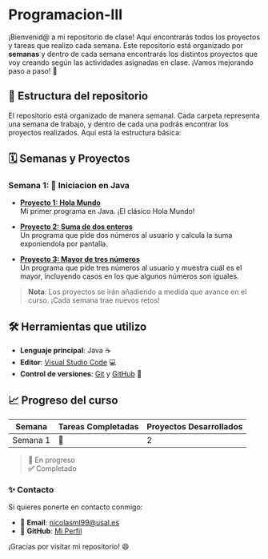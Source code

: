 # Programacion-III

¡Bienvenid@ a mi repositorio de clase! Aquí encontrarás todos los proyectos y tareas que realizo cada semana. Este repositorio está organizado por **semanas** y dentro de cada semana encontrarás los distintos proyectos que voy creando según las actividades asignadas en clase. ¡Vamos mejorando paso a paso! 🚀

## 📅 Estructura del repositorio

El repositorio está organizado de manera semanal. Cada carpeta representa una semana de trabajo, y dentro de cada una podrás encontrar los proyectos realizados. Aquí está la estructura básica:

## 🗓 Semanas y Proyectos

### Semana 1: 🚀 **Iniciacion en Java**

- **[Proyecto 1: Hola Mundo](https://github.com/nicolasjml01/Programacion-III/tree/d94b1060fa45a68504ebf650991bfa99f55ee378/Semana%201/Hola_Mundo)**  
  Mi primer programa en Java. ¡El clásico Hola Mundo!
  
- **[Proyecto 2: Suma de dos enteros](https://github.com/nicolasjml01/Programacion-III/tree/d94b1060fa45a68504ebf650991bfa99f55ee378/Semana%201/Suma_Enteros)**  
  Un programa que pide dos números al usuario y calcula la suma exponiendola por pantalla.

- **[Proyecto 3: Mayor de tres números](https://github.com/nicolasjml01/Programacion-III/tree/d94b1060fa45a68504ebf650991bfa99f55ee378/Semana%201/Numero_Mayor)**  
  Un programa que pide tres números al usuario y muestra cuál es el mayor, incluyendo casos en los que algunos números son iguales.


> **Nota**: Los proyectos se irán añadiendo a medida que avance en el curso. ¡Cada semana trae nuevos retos!

## 🛠️ Herramientas que utilizo

- **Lenguaje principal**: Java ☕
- **Editor**: [Visual Studio Code](https://code.visualstudio.com/) 💻
- **Control de versiones**: [Git](https://git-scm.com/) y [GitHub](https://github.com/) 🐙


## 📈 Progreso del curso

| Semana  | Tareas Completadas  | Proyectos Desarrollados |
|---------|---------------------|-------------------------|
| Semana 1| 🔄                   | 2                     |


> **🔄** En progreso  
> **✅** Completado  

### ✨ Contacto

Si quieres ponerte en contacto conmigo:

- 📧 **Email**: [nicolasml99@usal.es](https://mail.google.com/mail/u/0/?tab=rm&ogbl#inbox)
- 🐙 **GitHub**: [Mi Perfil](https://github.com/nicolasjml01)

¡Gracias por visitar mi repositorio! 😄
